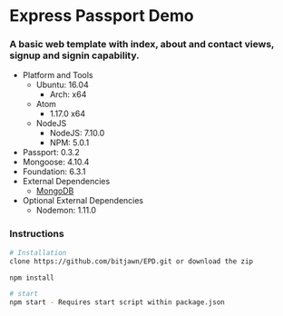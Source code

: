 # Express Passport Demo
<h3>A basic web template with index, about and contact views, signup and signin capability.</h3>

<ul>
	<li>Platform and Tools
		<ul>
			<li>Ubuntu: 16.04
				<ul>
					<li>Arch: x64</li>
				</ul>
			</li>
			<li>Atom
				<ul>
					<li>1.17.0 x64</li>
				</ul>
			</li>
			<li>NodeJS
				<ul>
					<li>NodeJS: 7.10.0</li>
					<li>NPM: 5.0.1</li>
				</ul>
			</li>
		</ul>
	</li>
	<li>Passport: 0.3.2</li>
	<li>Mongoose: 4.10.4</li>
	<li>Foundation: 6.3.1</li>
	<li>External Dependencies
		<ul>
			<li><a href="https://docs.mongodb.com/">MongoDB</a></li>
		</ul>
	</li>
	<li>Optional External Dependencies
		<ul>
			<li>Nodemon: 1.11.0</li>
		</ul>
	</li>
</ul>

<h3>Instructions</h3>

```bash
# Installation
clone https://github.com/bitjawn/EPD.git or download the zip

npm install

# start
npm start - Requires start script within package.json
```
